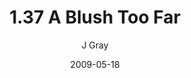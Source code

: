 ---
title: '1.37 A Blush Too Far'
alt: 'Mysteries of the Arcana'
date: '2009-05-18'
author: 'J Gray'
artist: 'Keira'
chapter: '1 More Heavens and Earths'
filler: false
---